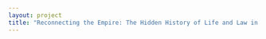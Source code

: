 ```yaml
--- 
layout: project 
title: "Reconnecting the Empire: The Hidden History of Life and Law in the British Atlantic" 
---
```



